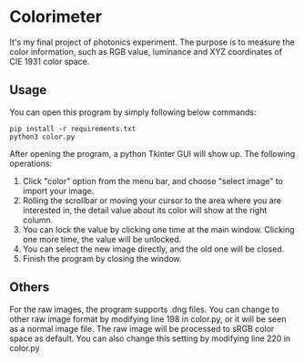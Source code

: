 # Colorimeter
It's my final project of photonics experiment. The purpose is to measure the color information, such as RGB value, luminance and XYZ coordinates of CIE 1931 color space. 

## Usage
You can open this program by simply following below commands:
    
    pip install -r requirements.txt
    python3 color.py
        
After opening the program, a python Tkinter GUI will show up. The following operations:

1. Click "color" option from the menu bar, and choose "select image" to import your image. 
2. Rolling the scrollbar or moving your cursor to the area where you are interested in, the detail value about its color will show at the right column. 
3. You can lock the value by clicking one time at the main window.  Clicking one more time, the value will be unlocked. 
4. You can select the new image directly, and the old one will be closed. 
5. Finish the program by closing the window.

## Others
For the raw images, the program supports .dng files. You can change to other raw image format by modifying line 198 in color.py, or it will be seen as a normal image file. 
The raw image will be processed to sRGB color space as default. You can also change this setting by modifying line 220 in color.py

